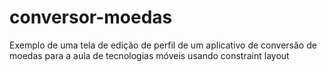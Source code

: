 # conversor-moedas
Exemplo de uma tela de edição de perfil de um aplicativo de conversão de moedas para a aula de tecnologias móveis usando constraint layout
